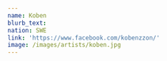 ```yaml
---
name: Koben
blurb_text:
nation: SWE
link: 'https://www.facebook.com/kobenzzon/'
image: /images/artists/koben.jpg
---
```

